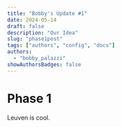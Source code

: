 ```yaml
---
title: "Bobby's Update #1"
date: 2024-05-14
draft: false
description: "Our Idea"
slug: "phase1post"
tags: ["authors", "config", "docs"]
authors:
  - "bobby_palazzi"
showAuthorsBadges: false
---
```


# Phase 1

Leuven is cool.
